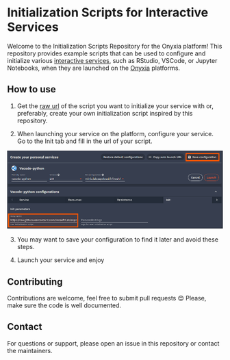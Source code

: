 #  Initialization Scripts for Interactive Services

Welcome to the Initialization Scripts Repository for the Onyxia platform! This repository provides example scripts that can be used to configure and initialize various [interactive services](https://github.com/InseeFrLab/helm-charts-interactive-services), such as RStudio, VSCode, or Jupyter Notebooks, when they are launched on the [Onyxia](https://www.onyxia.sh/) platforms.

## How to use

1. Get the [raw url](https://docs.github.com/en/repositories/working-with-files/using-files/viewing-a-file#viewing-or-copying-the-raw-file-content) of the script you want to initialize your service with or, preferably, create your own initialization script inspired by this repository.

2. When launching your service on the platform, configure your service. Go to the Init tab and fill in the url of your script.

![You should provide the url in the user initialization script box ](init-script.png)

3. You may want to save your configuration to find it later and avoid these steps.

4. Launch your service and enjoy

## Contributing 

Contributions are welcome, feel free to submit pull requests 😊 
Please, make sure the code is well documented.

## Contact

For questions or support, please open an issue in this repository or contact the maintainers.
